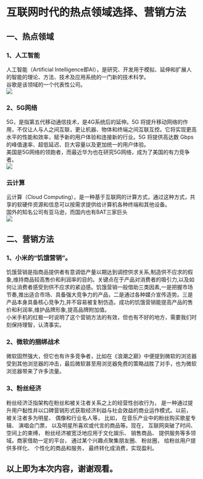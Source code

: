 # 互联网时代的热点领域选择、营销方法
## 一、热点领域
### 1、人工智能
人工智能（Artificial Intelligence即AI），是研究、开发用于模拟、延伸和扩展人的智能的理论、方法、技术及应用系统的一门新的技术科学。  
谷歌是该领域的一个代表性公司。   
![](https://img-blog.csdnimg.cn/20181227145454858.jpg?x-oss-process=image/watermark,type_ZmFuZ3poZW5naGVpdGk,shadow_10,text_aHR0cHM6Ly9ibG9nLmNzZG4ubmV0L3dlaXhpbl80MjQ3OTA5Mg==,size_16,color_FFFFFF,t_70)
### 2、5G网络
5G，是指第五代移动通信技术，是4G系统后的延伸。5G 将提升移动网络的作用，不仅让人与人之间互联，更让机器、物体和终端之间互联互控。它将实现更高水平的性能和效率，赋予新的用户体验和连接新的行业。5G 将提供高达数 Gbps 的峰值速率、超低延迟、巨大容量以及更加统一的用户体验。  
美国是5G网络的领跑者，而最近华为也在研究5G网络，成为了美国的有力竞争者。   
![](https://img-blog.csdnimg.cn/2018122715024047.png?x-oss-process=image/watermark,type_ZmFuZ3poZW5naGVpdGk,shadow_10,text_aHR0cHM6Ly9ibG9nLmNzZG4ubmV0L3dlaXhpbl80MjQ3OTA5Mg==,size_16,color_FFFFFF,t_70)
### 云计算
云计算（Cloud Computing），是一种基于互联网的计算方式，通过这种方式，共享的软硬件资源和信息可以按需求提供给计算机各种终端和其他设备。  
国外的知名公司有亚马逊，而国内也有BAT三家巨头  
![](https://img-blog.csdnimg.cn/20181227145725411.PNG?x-oss-process=image/watermark,type_ZmFuZ3poZW5naGVpdGk,shadow_10,text_aHR0cHM6Ly9ibG9nLmNzZG4ubmV0L3dlaXhpbl80MjQ3OTA5Mg==,size_16,color_FFFFFF,t_70)

## 二、营销方法
### 1、小米的“饥饿营销”。
饥饿营销是指商品提供者有意调低产量以期达到调控供求关系,制造供不应求的假象,维持商品较高售价和利润率的目的。关键点在于产品对消费者的吸引力,以及如何让消费者感受到供不应求的紧迫感。饥饿营销一般借助三类因素,一是把握市场节奏,推出适合市场、具备强大竞争力的产品，二是通过各种媒介宣传造势。三是产品本身具备核心竞争力,并不容易被复制仿造。成功的饥饿营销能提高产品的售价和利润率,维护品牌形象,提高品牌附加值。   
小米手机的红极一时说明了这个营销方法的有效，但也有不好的地方，需要我们时刻保持理智，认清事实。
### 2、微软的捆绑战术
微软固然强大，但它也有许多竞争者，比如在《浪潮之巅》中便提到微软的浏览器受到其他浏览器的冲击，最后微软甚至用浏览器免费的策略战胜了对手，也为微软浏览器带来了许多流量。
### 3、粉丝经济
粉丝经济泛指架构在粉丝和被关注者关系之上的经营性创收行为， 是一种通过提升用户黏性并以口碑营销形式获取经济利益与社会效益的商业运作模式。以前， 被关注者多为明星、 偶像和行业名人等， 比如， 在音乐产业中的粉丝购买歌星专辑、 演唱会门票， 以及明星所喜欢或代言的商品等。现在， 互联网突破了时间、 空间上的束缚， 粉丝经济被宽泛地应用于文化娱乐、 销售商品、 提供服务等多领域。商家借助一定的平台， 通过某个兴趣点聚集朋友圈、 粉丝圈， 给粉丝用户提供多样化、 个性化的商品和服务， 最终转化成消费，实现盈利。

## 以上即为本次内容，谢谢观看。
